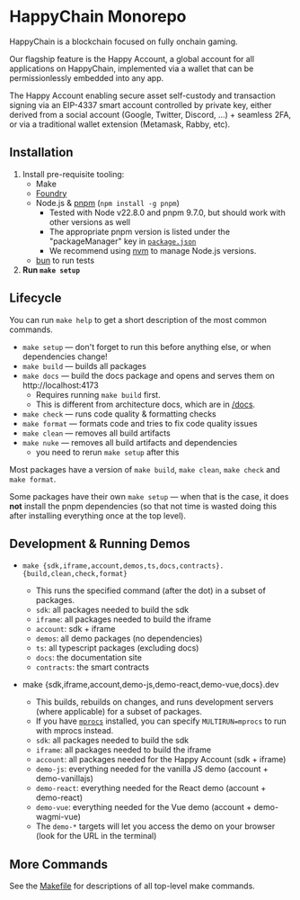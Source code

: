 # HappyChain Monorepo

HappyChain is a blockchain focused on fully onchain gaming.

Our flagship feature is the Happy Account, a global account for all applications on HappyChain,
implemented via a wallet that can be permissionlessly embedded into any app.

The Happy Account enabling secure asset self-custody and transaction signing via an EIP-4337 smart
account controlled by private key, either derived from a social account (Google, Twitter, Discord,
...) + seamless 2FA, or via a traditional wallet extension (Metamask, Rabby, etc).

## Installation

1. Install pre-requisite tooling:
    - Make
    - [Foundry](https://github.com/foundry-rs/foundry)
    - Node.js & [pnpm](https://pnpm.io/) (`npm install -g pnpm`)
        - Tested with Node v22.8.0 and pnpm 9.7.0, but should work with other versions as well
        - The appropriate pnpm version is listed under the "packageManager" key in [`package.json`](./package.json)
        - We recommend using [nvm](https://github.com/nvm-sh/nvm) to manage Node.js versions.
    - [bun](https://bun.sh/) to run tests
2. **Run `make setup`**

## Lifecycle

You can run `make help` to get a short description of the most common commands.

- `make setup` — don't forget to run this before anything else, or when dependencies change!
- `make build` — builds all packages
- `make docs` — build the docs package and opens and serves them on http://localhost:4173
  - Requires running `make build` first.
  - This is different from architecture docs, which are in [/docs](/docs).
- `make check` — runs code quality & formatting checks
- `make format` — formats code and tries to fix code quality issues
- `make clean` — removes all build artifacts
- `make nuke` — removes all build artifacts and dependencies
  - you need to rerun `make setup` after this

Most packages have a version of `make build`, `make clean`, `make check` and `make format`.

Some packages have their own `make setup` — when that is the case, it does **not** install the pnpm
dependencies (so that not time is wasted doing this after installing everything once at the top
level).

## Development & Running Demos

- `make {sdk,iframe,account,demos,ts,docs,contracts}.{build,clean,check,format}`
  - This runs the specified command (after the dot) in a subset of packages.
  - `sdk`: all packages needed to build the sdk
  - `iframe`: all packages needed to build the iframe
  - `account`: sdk + iframe
  - `demos`: all demo packages (no dependencies)
  - `ts`: all typescript packages (excluding docs)
  - `docs`: the documentation site
  - `contracts`: the smart contracts

- make {sdk,iframe,account,demo-js,demo-react,demo-vue,docs}.dev
  - This builds, rebuilds on changes, and runs development servers (where applicable) for
    a subset of packages.
  - If you have [`mprocs`] installed, you can specify `MULTIRUN=mprocs` to run with mprocs instead.
  - `sdk`: all packages needed to build the sdk
  - `iframe`: all packages needed to build the iframe
  - `account`: all packages needed for the Happy Account (sdk + iframe)
  - `demo-js`: everything needed for the vanilla JS demo (account + demo-vanillajs)
  - `demo-react`: everything needed for the React demo (account + demo-react)
  - `demo-vue`: everything needed for the Vue demo (account + demo-wagmi-vue)
  - The `demo-*` targets will let you access the demo on your browser
    (look for the URL in the terminal)

[`mprocs`]: https://github.com/pvolok/mprocs

## More Commands

See the [Makefile](/Makefile) for descriptions of all top-level make commands.
